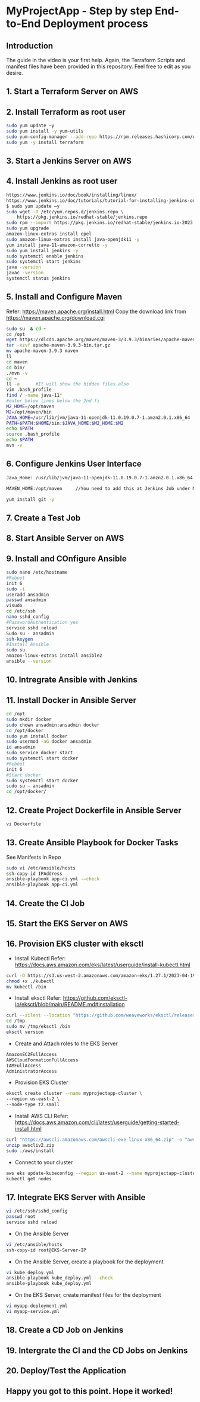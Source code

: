 # MyProjectApp - Step by step End-to-End Deployment process

## Introduction
The guide in the video is your first help. Again, the Terraform Scripts and manifest files have been provided in this repository. Feel free to edit as you desire.

## 1. Start a Terraform Server on AWS

## 2. Install Terraform as root user
```bash
sudo yum update –y
sudo yum install -y yum-utils
sudo yum-config-manager --add-repo https://rpm.releases.hashicorp.com/AmazonLinux/hashicorp.repo
sudo yum -y install terraform
```

## 3. Start a Jenkins Server on AWS

## 4. Install Jenkins as root user
```bash
https://www.jenkins.io/doc/book/installing/linux/
https://www.jenkins.io/doc/tutorials/tutorial-for-installing-jenkins-on-AWS/
$ sudo yum update –y
sudo wget -O /etc/yum.repos.d/jenkins.repo \
    https://pkg.jenkins.io/redhat-stable/jenkins.repo
sudo rpm --import https://pkg.jenkins.io/redhat-stable/jenkins.io-2023.key
sudo yum upgrade
amazon-linux-extras install epel
sudo amazon-linux-extras install java-openjdk11 -y
yum install java-11-amazon-corretto -y
sudo yum install jenkins -y
sudo systemctl enable jenkins
sudo systemctl start jenkins
java -version
javac -version
systemctl status jenkins
```

## 5. Install and Configure Maven

Refer: https://maven.apache.org/install.html
Copy the download link from https://maven.apache.org/download.cgi

```bash
sudo su  & cd ~
cd /opt
wget https://dlcdn.apache.org/maven/maven-3/3.9.3/binaries/apache-maven-3.9.3-bin.tar.gz
tar -xzvf apache-maven-3.9.3-bin.tar.gz
mv apache-maven-3.9.3 maven
ll
cd maven
cd bin/
./mvn -v  
cd ~
ll -a      #It will show the hidden files also
vim .bash_profile
find / -name java-11*
#enter below lines below the 2nd fi
M2_HOME=/opt/maven
M2=/opt/maven/bin
JAVA_HOME=/usr/lib/jvm/java-11-openjdk-11.0.19.0.7-1.amzn2.0.1.x86_64
PATH=$PATH:$HOME/bin:$JAVA_HOME:$M2_HOME:$M2
echo $PATH
source .bash_profile
echo $PATH
mvn -v
```

## 6. Configure Jenkins User Interface
```bash
Java_Home: /usr/lib/jvm/java-11-openjdk-11.0.19.0.7-1.amzn2.0.1.x86_64
```
```bash
MAVEN_HOME:/opt/maven     //You need to add this at Jenkins Job under Maven Installations
```
```bash
yum install git -y
```

## 7. Create a Test Job

## 8. Start Ansible Server on AWS

## 9. Install and COnfigure Ansible
```bash
sudo nano /etc/hostname
#Reboot
init 6
sudo -i
useradd ansadmin
passwd ansadmin
visudo
cd /etc/ssh
nano sshd_config
#PasswordAuthentication yes
service sshd reload
Sudo su - ansadmin
ssh-keygen
#Install Ansible
sudo su
amazon-linux-extras install ansible2
ansible --version
```

## 10. Intregrate Ansible with Jenkins

## 11. Install Docker in Ansible Server
```bash
cd /opt
sudo mkdir docker
sudo chown ansadmin:ansadmin docker
cd /opt/docker
sudo yum install docker
sudo usermod -aG docker ansadmin
id ansadmin
sudo service docker start
sudo systemctl start docker
#Reboot
init 6
#Start docker
sudo systemctl start docker
sudo su – ansadmin
cd /opt/docker/
```

## 12. Create Project Dockerfile in Ansible Server
```bash
vi Dockerfile
```

## 13. Create Ansible Playbook for Docker Tasks
See Manifests in Repo
```bash
sudo vi /etc/ansible/hosts
ssh-copy-id IPAddress
ansible-playbook app-ci.yml -–check
ansible-playbook app-ci.yml

```

## 14. Create the CI Job

## 15. Start the EKS Server on AWS

## 16. Provision EKS cluster with eksctl
* Install Kubectl
Refer: https://docs.aws.amazon.com/eks/latest/userguide/install-kubectl.html
```bash
curl -O https://s3.us-west-2.amazonaws.com/amazon-eks/1.27.1/2023-04-19/bin/linux/amd64/kubectl
chmod +x ./kubectl 
mv kubectl /bin
```

* Install eksctl
Refer: https://github.com/eksctl-io/eksctl/blob/main/README.md#installation
```bash
curl --silent --location "https://github.com/weaveworks/eksctl/releases/latest/download/eksctl_$(uname -s)_amd64.tar.gz" | tar xz -C /tmp
cd /tmp
sudo mv /tmp/eksctl /bin
eksctl version
```

* Create and Attach roles to the EKS Server
```bash
AmazonEC2FullAccess
AWSCloudFormationFullAccess
IAMFullAccess
AdministratorAccess
```

* Provision EKS Cluster
```bash
eksctl create cluster --name myprojectapp-cluster \
--region us-east-2 \
--node-type t2.small
```

* Install AWS CLI
Refer: https://docs.aws.amazon.com/cli/latest/userguide/getting-started-install.html
```bash
curl "https://awscli.amazonaws.com/awscli-exe-linux-x86_64.zip" -o "awscliv2.zip"
unzip awscliv2.zip
sudo ./aws/install
```

* Connect to your cluster
```bash
aws eks update-kubeconfig --region us-east-2 --name myprojectapp-cluster
kubectl get nodes
```

## 17. Integrate EKS Server with Ansible
```bash
vi /etc/ssh/sshd_config
passwd root
service sshd reload
```

* On the Ansible Server
```bash
vi /etc/ansible/hosts
ssh-copy-id root@EKS-Server-IP
```

* On the Ansible Server, create a playbook for the deployment
```bash
vi kube_deploy.yml
ansible-playbook kube_deploy.yml --check
ansible-playbook kube_deploy.yml
```

* On the EKS Server, create manifest files for the deployment
```bash
vi myapp-deployment.yml
vi myapp-service.yml
```

## 18. Create a CD Job on Jenkins

## 19. Intergrate the CI and the CD Jobs on Jenkins

## 20. Deploy/Test the Application

## Happy you got to this point. Hope it worked!
